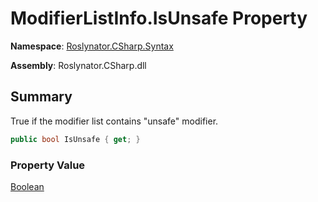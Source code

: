 # ModifierListInfo\.IsUnsafe Property

**Namespace**: [Roslynator.CSharp.Syntax](../../README.md)

**Assembly**: Roslynator\.CSharp\.dll

## Summary

True if the modifier list contains "unsafe" modifier\.

```csharp
public bool IsUnsafe { get; }
```

### Property Value

[Boolean](https://docs.microsoft.com/en-us/dotnet/api/system.boolean)

